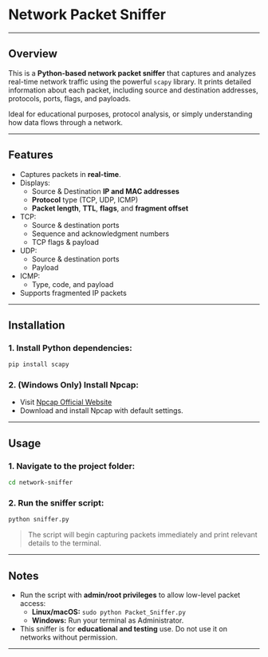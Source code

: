 # Network Packet Sniffer

---

## Overview

This is a **Python-based network packet sniffer** that captures and analyzes real-time network traffic using the powerful `scapy` library. It prints detailed information about each packet, including source and destination addresses, protocols, ports, flags, and payloads.

Ideal for educational purposes, protocol analysis, or simply understanding how data flows through a network.

---

## Features

- Captures packets in **real-time**.
- Displays:
    - Source & Destination **IP and MAC addresses**
    - **Protocol** type (TCP, UDP, ICMP)
    - **Packet length**, **TTL**, **flags**, and **fragment offset**
- TCP:
    - Source & destination ports
    - Sequence and acknowledgment numbers
    - TCP flags & payload
- UDP:
    - Source & destination ports
    - Payload
- ICMP:
    - Type, code, and payload
- Supports fragmented IP packets

---

## Installation

### 1. Install Python dependencies:

```bash
pip install scapy

```

### 2. (Windows Only) Install Npcap:

- Visit [Npcap Official Website](https://nmap.org/npcap/)
- Download and install Npcap with default settings.

---

## Usage

### 1. Navigate to the project folder:

```bash
cd network-sniffer

```

### 2. Run the sniffer script:

```bash
python sniffer.py

```

> The script will begin capturing packets immediately and print relevant details to the terminal.
> 

---

## Notes

- Run the script with **admin/root privileges** to allow low-level packet access:
    - **Linux/macOS:** `sudo python Packet_Sniffer.py`
    - **Windows:** Run your terminal as Administrator.
- This sniffer is for **educational and testing** use. Do not use it on networks without permission.

---